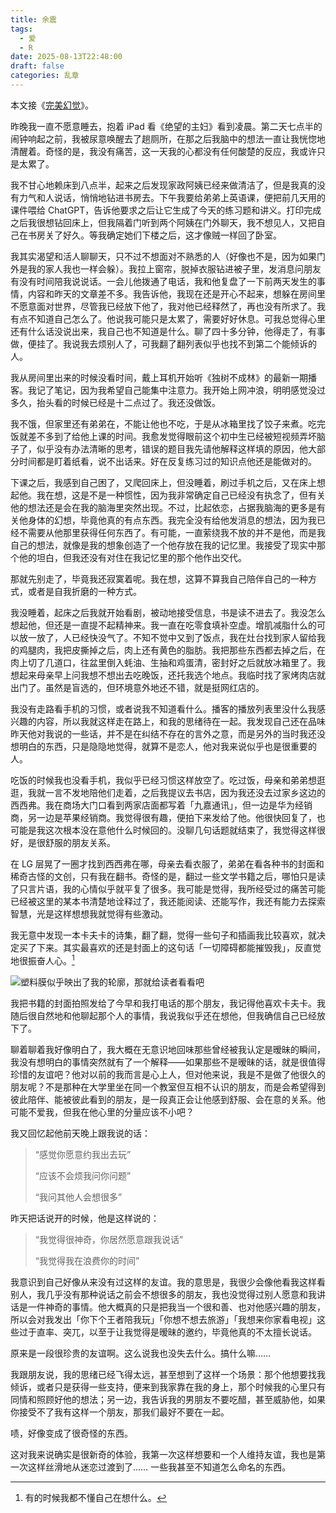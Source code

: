 ```yaml
---
title: 余震
tags:
  - 爱
  - R
date: 2025-08-13T22:48:00
draft: false
categories: 乱章
---
```


本文接《[完美幻觉](/posts/完美幻觉/)》。

昨晚我一直不愿意睡去，抱着 iPad 看《绝望的主妇》看到凌晨。第二天七点半的闹钟响起之前，我被尿意唤醒去了趟厕所，在那之后我脑中的想法一直让我恍惚地清醒着。奇怪的是，我没有痛苦，这一天我的心都没有任何酸楚的反应，我或许只是太累了。<!--more-->

我不甘心地赖床到八点半，起来之后发现家政阿姨已经来做清洁了，但是我真的没有力气和人说话，悄悄地钻进书房去。下午我要给弟弟上英语课，便把前几天用的课件喂给 ChatGPT，告诉他要求之后让它生成了今天的练习题和讲义。打印完成之后我很想钻回床上，但我隔着门听到两个阿姨在门外聊天，我不想见人，又把自己在书房关了好久。等我确定她们下楼之后，这才像贼一样回了卧室。

我其实渴望和活人聊聊天，只不过不想面对不熟悉的人（好像也不是，因为如果门外是我的家人我也一样会躲）。我拉上窗帘，脱掉衣服钻进被子里，发消息问朋友有没有时间陪我说说话。一会儿他拨通了电话，我和他复盘了一下前两天发生的事情，内容和昨天的文章差不多。我告诉他，我现在还是开心不起来，想躲在房间里不愿意面对世界，尽管我已经放下他了，我对他已经释然了，再也没有所求了。我有点不知道自己怎么了。他说我可能只是太累了，需要好好休息。可我总觉得心里还有什么话没说出来，我自己也不知道是什么。聊了四十多分钟，他得走了，有事做，便挂了。我说我去烦别人了，可我翻了翻列表似乎也找不到第二个能倾诉的人。

我从房间里出来的时候没看时间，戴上耳机开始听《独树不成林》的最新一期播客。我记了笔记，因为我希望自己能集中注意力。我开始上网冲浪，明明感觉没过多久，抬头看的时候已经是十二点过了。我还没做饭。

我不饿，但家里还有弟弟在，不能让他也不吃，于是从冰箱里找了饺子来煮。吃完饭就差不多到了给他上课的时间。我愈发觉得眼前这个初中生已经被短视频弄坏脑子了，似乎没有办法清晰的思考，错误的题目我先请他解释这样填的原因，他大部分时间都是盯着纸看，说不出话来。好在反复练习过的知识点他还是能做对的。

下课之后，我感到自己困了，又爬回床上，但没睡着，刷过手机之后，又在床上想起他。我在想，这是不是一种惯性，因为我非常确定自己已经没有执念了，但有关他的想法还是会在我的脑海里突然出现。不过，比起依恋，占据我脑海的更多是有关他身体的幻想，毕竟他真的有点东西。我完全没有给他发消息的想法，因为我已经不需要从他那里获得任何东西了。有可能，一直萦绕我不放的并不是他，而是我自己的想法，就像是我的想象创造了一个他存放在我的记忆里。我接受了现实中那个他的坦白，但我还没有对住在我记忆里的那个他作出交代。

那就先别走了，毕竟我还寂寞着呢。我在想，这算不算我自己陪伴自己的一种方式，或者是自我折磨的一种方式。

我没睡着，起床之后我就开始看剧，被动地接受信息，书是读不进去了。我没怎么想起他，但还是一直提不起精神来。我一直在吃零食填补空虚。增肌减脂什么的可以放一放了，人已经快没气了。不知不觉中又到了饭点，我在灶台找到家人留给我的鸡腿肉，我把皮撕掉之后，肉上还有黄色的脂肪。我把那些东西都去掉之后，在肉上切了几道口，往盆里倒入蚝油、生抽和鸡蛋清，密封好之后就放冰箱里了。我想起来母亲早上问我想不想出去吃晚饭，还托我选个地点。我临时找了家烤肉店就出门了。虽然是盲选的，但环境意外地还不错，就是挺网红店的。

我没有走路看手机的习惯，或者说我不知道看什么。播客的播放列表里没什么我感兴趣的内容，所以我就这样走在路上，和我的思绪待在一起。我发现自己还在品味昨天他对我说的一些话，并不是在纠结不存在的言外之意，而是另外的当时我还没想明白的东西，只是隐隐地觉得，就算不是恋人，他对我来说似乎也是很重要的人。

吃饭的时候我也没看手机，我似乎已经习惯这样放空了。吃过饭，母亲和弟弟想逛逛，我就一言不发地陪他们走着，之后我提议去书店，因为我还没去过家乡这边的西西弗。我在商场大门口看到两家店面都写着「九嘉通讯」，但一边是华为经销商，另一边是苹果经销商。我觉得很有趣，便拍下来发给了他。他很快回复了，也可能是我这次根本没在意他什么时候回的。没聊几句话题就结束了，我觉得这样很好，是很舒服的朋友关系。

在 LG 层晃了一圈才找到西西弗在哪，母亲去看衣服了，弟弟在看各种书的封面和稀奇古怪的文创，只有我在翻书。奇怪的是，翻过一些文学书籍之后，哪怕只是读了只言片语，我的心情似乎就平复了很多。我可能是觉得，我所经受过的痛苦可能已经被这里的某本书清楚地诠释过了，我还能阅读、还能写作，我还有能力去探索智慧，光是这样想想我就觉得有些激动。

我无意中发现一本卡夫卡的诗集，翻了翻，觉得一些句子和插画我比较喜欢，就决定买了下来。其实最喜欢的还是封面上的这句话「一切障碍都能摧毁我」，反直觉地很振奋人心。[^1]

![](https://image.guhub.cn/uPic/2025/08/IMG_5013.jpg "塑料膜似乎映出了我的轮廓，那就给读者看看吧")

我把书籍的封面拍照发给了今早和我打电话的那个朋友，我记得他喜欢卡夫卡。我随后很自然地和他聊起那个人的事情，我说我似乎还在想他，但我确信自己已经放下了。

聊着聊着我好像明白了，我大概在无意识地回味那些曾经被我认定是暧昧的瞬间，我没有想明白的事情突然就有了一个解释——如果那些不是暧昧的话，就是很值得珍惜的友谊吧？他对以前的我而言是心上人，但对他来说，我是不是做了他很久的朋友呢？不是那种在大学里坐在同一个教室但互相不认识的朋友，而是会希望得到彼此陪伴、能被彼此看到的朋友，是一段真正会让他感到舒服、会在意的关系。他可能不爱我，但我在他心里的分量应该不小吧？

我又回忆起他前天晚上跟我说的话：

> “感觉你愿意约我出去玩”
>
> “应该不会烦我问你问题”
>
> “我问其他人会想很多”

昨天把话说开的时候，他是这样说的：

> “我觉得很神奇，你居然愿意跟我说话”
>
> “我觉得我在浪费你的时间”

我意识到自己好像从来没有过这样的友谊。我的意思是，我很少会像他看我这样看别人，我几乎没有那种说话之前会不想很多的朋友，我也没觉得过别人愿意和我讲话是一件神奇的事情。他大概真的只是把我当一个很和善、也对他感兴趣的朋友，所以会对我发出「你下个王者陪我玩」「你想不想去旅游」「我想来你家看电视」这些过于直率、突兀，以至于让我觉得是暧昧的邀约，毕竟他真的不太擅长说话。

原来是一段很珍贵的友谊啊。这么说我也没失去什么。搞什么嘛……

我跟朋友说，我的思绪已经飞得太远，甚至想到了这样一个场景：那个他想要找我倾诉，或者只是获得一些支持，便来到我家靠在我的身上，那个时候我的心里只有同情和照顾好他的想法；另一边，我告诉我的男朋友不要吃醋，甚至威胁他，如果你接受不了我有这样一个朋友，那我们最好不要在一起。

啧，好像变成了很奇怪的东西。

这对我来说确实是很新奇的体验，我第一次这样想要和一个人维持友谊，我也是第一次这样丝滑地从迷恋过渡到了…… 一些我甚至不知道怎么命名的东西。

[^1]: 有的时候我都不懂自己在想什么。

